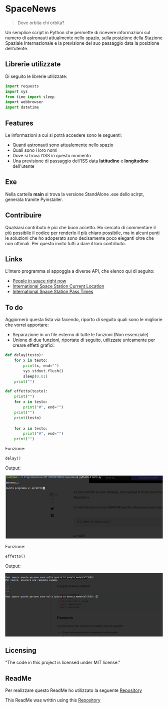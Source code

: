 
# SpaceNews
> Dove orbita chi orbita?

Un semplice script in Python che permette di ricevere informazioni sul numero di astronauti attualmente
nello spazio, sulla posizione della Stazione Spaziale Internazionale e la previsione del suo passaggio
data la posizione dell'utente.

## Librerie utilizzate

Di seguito le librerie utilizzate:

```python
import requests
import sys
from time import sleep
import webbrowser
import datetime
```

## Features

Le informazioni a cui si potrà accedere sono le seguenti: 

* Quanti astronauti sono attualemente nello spazio
* Quali sono i loro nomi
* Dove si trova l'ISS in questo momento
* Una previsione di passaggio dell'ISS data **latitudine** e **longitudine** dell'utente

## Exe

Nella cartella **main** si trova la versione StandAlone .exe dello scirpt, generata tramite
Pyinstaller.

## Contribuire

Qualsiasi contributo è più che buon accetto. Ho cercato di commentare il più possibile
il codice per renderlo il più chiaro possibile, ma in alcuni punti le soluzioni che ho
adoperato sono decisamente poco eleganti oltre che non ottimali.
Per questo invito tutti a dare il loro contributo.

## Links

L'intero programma si appoggia a diverse API, che elenco qui di seguito:

* [People in space right now](http://api.open-notify.org/astros.json)
* [International Space Station Current Location](http://api.open-notify.org/iss-now.json)
* [International Space Station Pass Times](http://api.open-notify.org/iss-pass.json?lat=LAT&lon=LON)

## To do

Aggiornerò questa lista via facendo, riporto di seguito quali sono le migliorie che vorrei apportare:
* Separazione in un file esterno di tutte le funzioni (Non essenziale)
* Unione di due funzioni, riportate di seguito, utilizzate unicamente per creare effetti grafici:

```python
def delay(testo):
    for x in testo:
        print(x, end="")
        sys.stdout.flush()
        sleep(0.01)
    print("")
```

```python
def effetto(testo):
    print("")
    for x in testo:
        print("#", end="")
    print("")
    print(testo)

    for x in testo:
        print("#", end="")
    print("")
```
Funzione:

```python
delay()
```

Output:

![](Output_Gif/delay_function.gif)

Funzione:

```python
effetto()
```
Output:

![](Output_Gif/effetto_output.gif)



## Licensing

"The code in this project is licensed under MIT license."

## ReadMe

Per realizzare questo ReadMe ho utilizzato la seguente [Repository](https://github.com/jehna/readme-best-practices.git)

This ReadMe was writtin using this [Repository](https://github.com/jehna/readme-best-practices.git)
